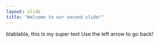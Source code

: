 ```yaml
---
layout: slide
title: "Welcome to our second slide!"
---
```

blablabla, this is my super text
Use the left arrow to go back!

